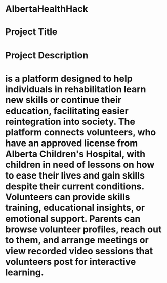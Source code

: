 # AlbertaHealthHack

# Project Title
# 

# Project Description

#  is a platform designed to help individuals in rehabilitation learn new skills or continue their education, facilitating easier reintegration into society. The platform connects volunteers, who have an approved license from Alberta Children's Hospital, with children in need of lessons on how to ease their lives and gain skills despite their current conditions. Volunteers can provide skills training, educational insights, or emotional support. Parents can browse volunteer profiles, reach out to them, and arrange meetings or view recorded video sessions that volunteers post for interactive learning.